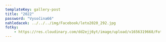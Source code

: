 ```yaml
---
templateKey: gallery-post
title: "2022"
password: "Vysočina66"
nahledacek: ../../../img/Facebook/leto2020_292.jpg
fotky: 
    - https://res.cloudinary.com/dd2ejj6yt/image/upload/v1656319668/Fotky/2022/bradavice_djels0.png
---
```

